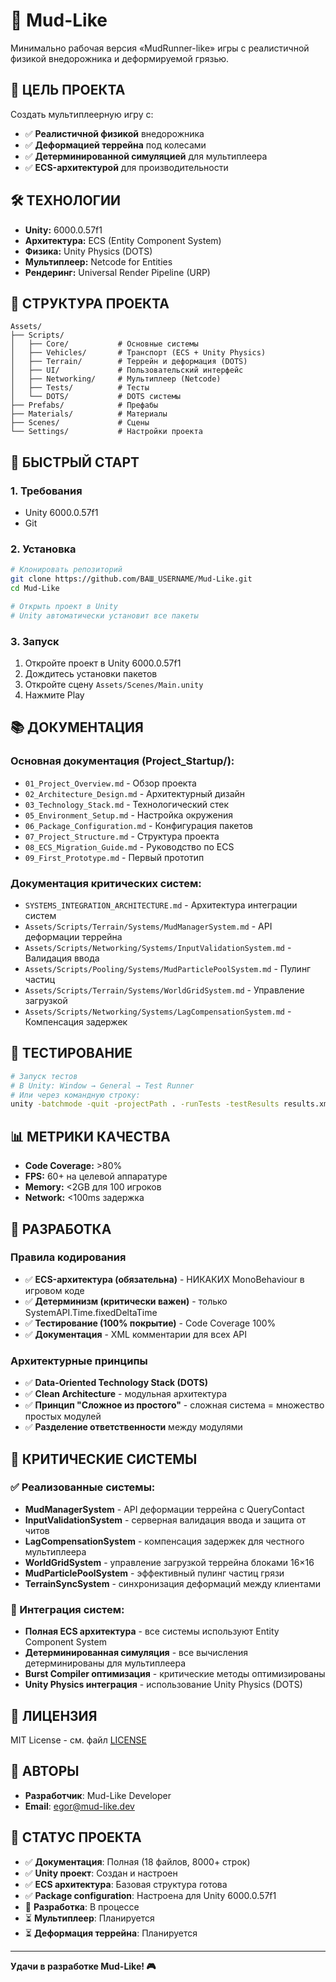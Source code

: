 # 🚗 Mud-Like

Минимально рабочая версия «MudRunner-like» игры с реалистичной физикой внедорожника и деформируемой грязью.

## 🎯 **ЦЕЛЬ ПРОЕКТА**

Создать мультиплеерную игру с:
- ✅ **Реалистичной физикой** внедорожника
- ✅ **Деформацией террейна** под колесами
- ✅ **Детерминированной симуляцией** для мультиплеера
- ✅ **ECS-архитектурой** для производительности

## 🛠️ **ТЕХНОЛОГИИ**

- **Unity:** 6000.0.57f1
- **Архитектура:** ECS (Entity Component System)
- **Физика:** Unity Physics (DOTS)
- **Мультиплеер:** Netcode for Entities
- **Рендеринг:** Universal Render Pipeline (URP)

## 📁 **СТРУКТУРА ПРОЕКТА**

```
Assets/
├── Scripts/
│   ├── Core/           # Основные системы
│   ├── Vehicles/       # Транспорт (ECS + Unity Physics)
│   ├── Terrain/        # Террейн и деформация (DOTS)
│   ├── UI/             # Пользовательский интерфейс
│   ├── Networking/     # Мультиплеер (Netcode)
│   ├── Tests/          # Тесты
│   └── DOTS/           # DOTS системы
├── Prefabs/            # Префабы
├── Materials/          # Материалы
├── Scenes/             # Сцены
└── Settings/           # Настройки проекта
```

## 🚀 **БЫСТРЫЙ СТАРТ**

### **1. Требования**
- Unity 6000.0.57f1
- Git

### **2. Установка**
```bash
# Клонировать репозиторий
git clone https://github.com/ВАШ_USERNAME/Mud-Like.git
cd Mud-Like

# Открыть проект в Unity
# Unity автоматически установит все пакеты
```

### **3. Запуск**
1. Откройте проект в Unity 6000.0.57f1
2. Дождитесь установки пакетов
3. Откройте сцену `Assets/Scenes/Main.unity`
4. Нажмите Play

## 📚 **ДОКУМЕНТАЦИЯ**

### **Основная документация (Project_Startup/):**
- `01_Project_Overview.md` - Обзор проекта
- `02_Architecture_Design.md` - Архитектурный дизайн
- `03_Technology_Stack.md` - Технологический стек
- `05_Environment_Setup.md` - Настройка окружения
- `06_Package_Configuration.md` - Конфигурация пакетов
- `07_Project_Structure.md` - Структура проекта
- `08_ECS_Migration_Guide.md` - Руководство по ECS
- `09_First_Prototype.md` - Первый прототип

### **Документация критических систем:**
- `SYSTEMS_INTEGRATION_ARCHITECTURE.md` - Архитектура интеграции систем
- `Assets/Scripts/Terrain/Systems/MudManagerSystem.md` - API деформации террейна
- `Assets/Scripts/Networking/Systems/InputValidationSystem.md` - Валидация ввода
- `Assets/Scripts/Pooling/Systems/MudParticlePoolSystem.md` - Пулинг частиц
- `Assets/Scripts/Terrain/Systems/WorldGridSystem.md` - Управление загрузкой
- `Assets/Scripts/Networking/Systems/LagCompensationSystem.md` - Компенсация задержек

## 🧪 **ТЕСТИРОВАНИЕ**

```bash
# Запуск тестов
# В Unity: Window → General → Test Runner
# Или через командную строку:
unity -batchmode -quit -projectPath . -runTests -testResults results.xml
```

## 📊 **МЕТРИКИ КАЧЕСТВА**

- **Code Coverage:** >80%
- **FPS:** 60+ на целевой аппаратуре
- **Memory:** <2GB для 100 игроков
- **Network:** <100ms задержка

## 🤝 **РАЗРАБОТКА**

### **Правила кодирования**
- ✅ **ECS-архитектура (обязательна)** - НИКАКИХ MonoBehaviour в игровом коде
- ✅ **Детерминизм (критически важен)** - только SystemAPI.Time.fixedDeltaTime
- ✅ **Тестирование (100% покрытие)** - Code Coverage 100%
- ✅ **Документация** - XML комментарии для всех API

### **Архитектурные принципы**
- ✅ **Data-Oriented Technology Stack (DOTS)**
- ✅ **Clean Architecture** - модульная архитектура
- ✅ **Принцип "Сложное из простого"** - сложная система = множество простых модулей
- ✅ **Разделение ответственности** между модулями

## 🎯 **КРИТИЧЕСКИЕ СИСТЕМЫ**

### **✅ Реализованные системы:**
- **MudManagerSystem** - API деформации террейна с QueryContact
- **InputValidationSystem** - серверная валидация ввода и защита от читов
- **LagCompensationSystem** - компенсация задержек для честного мультиплеера
- **WorldGridSystem** - управление загрузкой террейна блоками 16×16
- **MudParticlePoolSystem** - эффективный пулинг частиц грязи
- **TerrainSyncSystem** - синхронизация деформаций между клиентами

### **🔧 Интеграция систем:**
- **Полная ECS архитектура** - все системы используют Entity Component System
- **Детерминированная симуляция** - все вычисления детерминированы для мультиплеера
- **Burst Compiler оптимизация** - критические методы оптимизированы
- **Unity Physics интеграция** - использование Unity Physics (DOTS)

## 📄 **ЛИЦЕНЗИЯ**

MIT License - см. файл [LICENSE](LICENSE)

## 👥 **АВТОРЫ**

- **Разработчик**: Mud-Like Developer
- **Email**: egor@mud-like.dev

## 🎯 **СТАТУС ПРОЕКТА**

- ✅ **Документация**: Полная (18 файлов, 8000+ строк)
- ✅ **Unity проект**: Создан и настроен
- ✅ **ECS архитектура**: Базовая структура готова
- ✅ **Package configuration**: Настроена для Unity 6000.0.57f1
- 🔄 **Разработка**: В процессе
- ⏳ **Мультиплеер**: Планируется
- ⏳ **Деформация террейна**: Планируется

---

**Удачи в разработке Mud-Like! 🎮**
